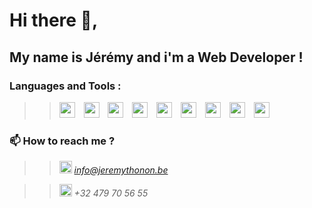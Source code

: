 Hi there 👋,  
============
My name is Jérémy and i'm a Web Developer !
-----------


### Languages and Tools :

>> <img width="25px" style="padding-right:10px" src="https://api.iconify.design/logos:visual-studio-code.svg"> <img width="25px" style="padding-right:10px" src="https://api.iconify.design/vscode-icons:file-type-html.svg"> <img width="25px" style="padding-right:10px" src="https://api.iconify.design/vscode-icons:file-type-css.svg">  <img width="25px" style="padding-right:10px" src="https://api.iconify.design/logos:javascript.svg"> <img width="25px" style="padding-right:10px" src="https://api.iconify.design/logos:mysql.svg"> <img width="25px" style="padding-right:10px" src="https://api.iconify.design/vscode-icons:file-type-node.svg"> <img width="25px" style="padding-right:10px" src="https://api.iconify.design/vscode-icons:file-type-mongo.svg"> <img width="25px" style="padding-right:10px" src="https://api.iconify.design/vscode-icons:file-type-vue.svg"> <img width="25px" style="padding-right:10px" src="https://api.iconify.design/logos:sass.svg">





### 📫 How to reach me ?  

>> <img width="20" src="https://icon-sets.iconify.design/logos/mailgun-icon.svg"> *<a href="mailto:info@jeremythonon.be"> info@jeremythonon.be</a>*

>> <img width="20" src="https://api.iconify.design/noto-v1:telephone-receiver.svg"> *+32 479 70 56 55*


